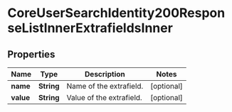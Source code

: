 

# CoreUserSearchIdentity200ResponseListInnerExtrafieldsInner


## Properties

| Name | Type | Description | Notes |
|------------ | ------------- | ------------- | -------------|
|**name** | **String** | Name of the extrafield. |  [optional] |
|**value** | **String** | Value of the extrafield. |  [optional] |



